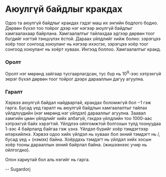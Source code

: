 Аюулгүй байдлыг кракдах
=======================
Одоо та аюулгүй байдлыг кракдах гэдэг маш их энгийн бодлого бодно. Дѳрвѳн бүхэл
тоо тойрог дээр нэг нэгээр аюулгүй байдлыг хамгаалахаар байрлана. Хамгаалалтыг
тайлахдаа эдгээр дѳрвѳн тоог бүгдийг нэгтэй тэнцүүлэх ёстой. Дараах үйлдлийг
хийж болно: зэрэгцээ хоёр тоог сонгоод хоюуланг нь нэгээр ихэсгэх, зэрэгцээ хоёр
тоог сонгоод хоюуланг нь хоёрт хуваах. Ингээд боллоо. Хамгаалалтыг кракд.


### Оролт
Оролт нэг мѳрѳнд зайгаар тусгаарлагдсан, тус бүр нь $10^9$-ээс хэтрэхгүй эерэг
бүхэл дѳрвѳн тоог тойрог дээрх дарааллын дагуу агуулна.


### Гаралт
Хэрвээ аюулгүй байдал найдвартай, кракдах боломжгүй бол $-1$ гэж гарга. Бусад
үед гаралт нь аюулгүй байдлын хамгаалалтыг тайлах үйлдлүүдийн (нэг мѳрѳнд нэг
үйлдэл) дарааллыг агуулна. Заавал хамгийн цѳѳн үйлдлийг хийх албагүй, гэхдээ
үйлдлийн тоо $1000$-аас хэтрэхгүй байх хэрэгтэй. Үйлдлээ ойлгомжтой болгохын
тулд тоонуудаа $1$-ээс $4$ байрлалд байгаа гэж үзнэ. Үйлдэл бүрийг хоёр
тэмдэгтээр илэрхийлнэ. Хэрвээ одоо хийх үйлдэл нь хуваах бол эхний тэмдэгт нь
$/$, бусад үед $+$ (нэмэх) байна. Хоёрдахь тэмдэгт нь үйлдэл хийх хосын хоёр
тооны дарааллын эхний байрлал байна. (жишээнээс учир нь ойлгогдно).

Олон хариутай бол аль нэгийг нь гарга.

-- Sugardorj
